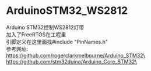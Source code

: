 # ArduinoSTM32_WS2812

Arduino STM32控制WS2812灯带  
加入了FreeRTOS在工程里  
引脚定义在这里面找#include "PinNames.h"  
参考网址:  
        https://github.com/rogerclarkmelbourne/Arduino_STM32\<br>
        https://github.com/stm32duino/Arduino_Core_STM32\<br>
